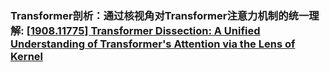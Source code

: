 ### Transformer剖析：通过核视角对Transformer注意力机制的统一理解: [[1908.11775\] Transformer Dissection: A Unified Understanding of Transformer's Attention via the Lens of Kernel](https://arxiv.org/abs/1908.11775)